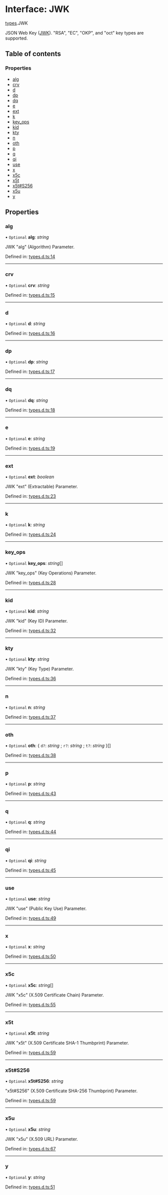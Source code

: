 # Interface: JWK

[types](../modules/types.md).JWK

JSON Web Key ([JWK](https://tools.ietf.org/html/rfc7517)).
"RSA", "EC", "OKP", and "oct" key types are supported.

## Table of contents

### Properties

- [alg](types.jwk.md#alg)
- [crv](types.jwk.md#crv)
- [d](types.jwk.md#d)
- [dp](types.jwk.md#dp)
- [dq](types.jwk.md#dq)
- [e](types.jwk.md#e)
- [ext](types.jwk.md#ext)
- [k](types.jwk.md#k)
- [key\_ops](types.jwk.md#key_ops)
- [kid](types.jwk.md#kid)
- [kty](types.jwk.md#kty)
- [n](types.jwk.md#n)
- [oth](types.jwk.md#oth)
- [p](types.jwk.md#p)
- [q](types.jwk.md#q)
- [qi](types.jwk.md#qi)
- [use](types.jwk.md#use)
- [x](types.jwk.md#x)
- [x5c](types.jwk.md#x5c)
- [x5t](types.jwk.md#x5t)
- [x5t#S256](types.jwk.md#x5t#s256)
- [x5u](types.jwk.md#x5u)
- [y](types.jwk.md#y)

## Properties

### alg

• `Optional` **alg**: *string*

JWK "alg" (Algorithm) Parameter.

Defined in: [types.d.ts:14](https://github.com/panva/jose/blob/v3.11.0/src/types.d.ts#L14)

___

### crv

• `Optional` **crv**: *string*

Defined in: [types.d.ts:15](https://github.com/panva/jose/blob/v3.11.0/src/types.d.ts#L15)

___

### d

• `Optional` **d**: *string*

Defined in: [types.d.ts:16](https://github.com/panva/jose/blob/v3.11.0/src/types.d.ts#L16)

___

### dp

• `Optional` **dp**: *string*

Defined in: [types.d.ts:17](https://github.com/panva/jose/blob/v3.11.0/src/types.d.ts#L17)

___

### dq

• `Optional` **dq**: *string*

Defined in: [types.d.ts:18](https://github.com/panva/jose/blob/v3.11.0/src/types.d.ts#L18)

___

### e

• `Optional` **e**: *string*

Defined in: [types.d.ts:19](https://github.com/panva/jose/blob/v3.11.0/src/types.d.ts#L19)

___

### ext

• `Optional` **ext**: *boolean*

JWK "ext" (Extractable) Parameter.

Defined in: [types.d.ts:23](https://github.com/panva/jose/blob/v3.11.0/src/types.d.ts#L23)

___

### k

• `Optional` **k**: *string*

Defined in: [types.d.ts:24](https://github.com/panva/jose/blob/v3.11.0/src/types.d.ts#L24)

___

### key\_ops

• `Optional` **key\_ops**: *string*[]

JWK "key_ops" (Key Operations) Parameter.

Defined in: [types.d.ts:28](https://github.com/panva/jose/blob/v3.11.0/src/types.d.ts#L28)

___

### kid

• `Optional` **kid**: *string*

JWK "kid" (Key ID) Parameter.

Defined in: [types.d.ts:32](https://github.com/panva/jose/blob/v3.11.0/src/types.d.ts#L32)

___

### kty

• `Optional` **kty**: *string*

JWK "kty" (Key Type) Parameter.

Defined in: [types.d.ts:36](https://github.com/panva/jose/blob/v3.11.0/src/types.d.ts#L36)

___

### n

• `Optional` **n**: *string*

Defined in: [types.d.ts:37](https://github.com/panva/jose/blob/v3.11.0/src/types.d.ts#L37)

___

### oth

• `Optional` **oth**: { `d?`: *string* ; `r?`: *string* ; `t?`: *string*  }[]

Defined in: [types.d.ts:38](https://github.com/panva/jose/blob/v3.11.0/src/types.d.ts#L38)

___

### p

• `Optional` **p**: *string*

Defined in: [types.d.ts:43](https://github.com/panva/jose/blob/v3.11.0/src/types.d.ts#L43)

___

### q

• `Optional` **q**: *string*

Defined in: [types.d.ts:44](https://github.com/panva/jose/blob/v3.11.0/src/types.d.ts#L44)

___

### qi

• `Optional` **qi**: *string*

Defined in: [types.d.ts:45](https://github.com/panva/jose/blob/v3.11.0/src/types.d.ts#L45)

___

### use

• `Optional` **use**: *string*

JWK "use" (Public Key Use) Parameter.

Defined in: [types.d.ts:49](https://github.com/panva/jose/blob/v3.11.0/src/types.d.ts#L49)

___

### x

• `Optional` **x**: *string*

Defined in: [types.d.ts:50](https://github.com/panva/jose/blob/v3.11.0/src/types.d.ts#L50)

___

### x5c

• `Optional` **x5c**: *string*[]

JWK "x5c" (X.509 Certificate Chain) Parameter.

Defined in: [types.d.ts:55](https://github.com/panva/jose/blob/v3.11.0/src/types.d.ts#L55)

___

### x5t

• `Optional` **x5t**: *string*

JWK "x5t" (X.509 Certificate SHA-1 Thumbprint) Parameter.

Defined in: [types.d.ts:59](https://github.com/panva/jose/blob/v3.11.0/src/types.d.ts#L59)

___

### x5t#S256

• `Optional` **x5t#S256**: *string*

"x5t#S256" (X.509 Certificate SHA-256 Thumbprint) Parameter.

Defined in: [types.d.ts:59](https://github.com/panva/jose/blob/v3.11.0/src/types.d.ts#L59)

___

### x5u

• `Optional` **x5u**: *string*

JWK "x5u" (X.509 URL) Parameter.

Defined in: [types.d.ts:67](https://github.com/panva/jose/blob/v3.11.0/src/types.d.ts#L67)

___

### y

• `Optional` **y**: *string*

Defined in: [types.d.ts:51](https://github.com/panva/jose/blob/v3.11.0/src/types.d.ts#L51)
